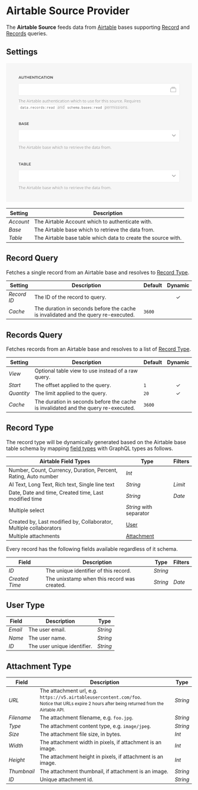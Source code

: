# Airtable Source Provider

<div class="tm-resource-icon">
    <!--@include: @essentials-for-yootheme-pro/assets/brands/airtable.svg-->
</div>

The **Airtable Source** feeds data from [Airtable](https://airtable.com/) bases supporting [Record](#record-query) and [Records](#records-query) queries.

## Settings

<!--@include: ./_partials/common-provider-settings.md-->

![Airtable Source Configuration](./assets/airtable-config.webp)

| Setting | Description |
| --- | --- |
| *Account* | The Airtable Account which to authenticate with. |
| *Base* | The Airtable base which to retrieve the data from. |
| *Table* | The Airtable base table which data to create the source with. |

## Record Query

Fetches a single record from an Airtable base and resolves to [Record Type](#record-type).

| Setting | Description | Default | Dynamic |
| --- | --- | --- | :---: |
| *Record ID* | The ID of the record to query. | | &#x2713; |
| *Cache* | The duration in seconds before the cache is invalidated and the query re-executed. | `3600` |

## Records Query

Fetches records from an Airtable base and resolves to a list of [Record Type](#record-type).

| Setting | Description | Default | Dynamic |
| --- | --- | --- | :---: |
| *View* | Optional table view to use instead of a raw query. |
| *Start* | The offset applied to the query. | `1` | &#x2713; |
| *Quantity* | The limit applied to the query. | `20` | &#x2713; |
| *Cache* | The duration in seconds before the cache is invalidated and the query re-executed. | `3600` |

## Record Type

The record type will be dynamically generated based on the Airtable base table schema by mapping [field types](https://airtable.com/developers/web/api/field-model) with GraphQL types as follows.

| Airtable Field Types | Type | Filters |
| --- | --- | --- |
| Number, Count, Currency, Duration, Percent, Rating, Auto number | *Int* |
| AI Text, Long Text, Rich text, Single line text | *String* | *Limit* |
| Date, Date and time, Created time, Last modified time | *String* | *Date* |
| Multiple select | *String* with separator |
| Created by, Last modified by, Collaborator, Multiple collaborators | [User](#user-type) |
| Multiple attachments | [Attachment](#attachment-type) |

Every record has the following fields available regardless of it schema.

| Field | Description | Type | Filters |
| --- | --- | --- | --- |
| *ID* | The unique identifier of this record. | *String* |
| *Created Time* | The unixstamp when this record was created. | *String* | *Date* |

## User Type

| Field | Description | Type |
| --- | --- | --- |
| *Email* | The user email. | *String* |
| *Name* | The user name. | *String* |
| *ID* | The user unique identifier. | *String* |

## Attachment Type

| Field | Description | Type |
| --- | --- | --- |
| *URL* | The attachment url, e.g. `https://v5.airtableusercontent.com/foo`. <br><small>Notice that URLs expire 2 hours after being returned from the Airtable API.</small> | *String* |
| *Filename* | The attachment filename, e.g. `foo.jpg`. | *String* |
| *Type* | The attachment content type, e.g. `image/jpeg`. | *String* |
| *Size* | The attachment file size, in bytes. | *Int* |
| *Width* | The attachment width in pixels, if attachment is an image. | *Int* |
| *Height* | The attachment height in pixels, if attachment is an image. | *Int* |
| *Thumbnail* | The attachment thumbnail, if attachment is an image. | *String* |
| *ID* | Unique attachment id. | *String* |

